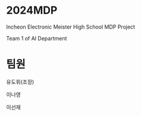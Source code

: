 # 2024MDP 
Incheon Electronic Meister High School MDP Project

Team 1 of AI Department

# 팀원
유도휘(조장)

이나영

이선재
